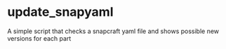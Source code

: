 # update_snapyaml
A simple script that checks a snapcraft yaml file and shows possible new versions for each part

